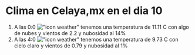 # Clima en Celaya,mx en el dia 10

1. A las 0:0 !["icon weather"](http://openweathermap.org/img/w/02n.png) tenemos una temperatura de 11.11 C con algo de nubes y  vientos de 2.2 y nubosidad al 14%
1. A las 4:0 !["icon weather"](http://openweathermap.org/img/w/01n.png) tenemos una temperatura de 9.73 C con cielo claro y  vientos de 0.79 y nubosidad al 1%
